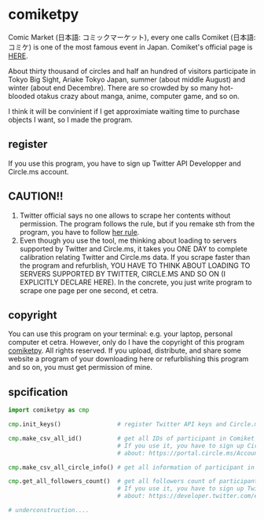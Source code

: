 # comiketpy

Comic Market (日本語: コミックマーケット), every one calls Comiket (日本語: コミケ) is one of the most famous event in Japan. Comiket's official page is [HERE](https://www.comiket.co.jp/).

About thirty thousand of circles and half an hundred of visitors participate in Tokyo Big Sight, Ariake Tokyo Japan, summer (about middle August) and winter (about end Decembre). There are so crowded by so many hot-blooded otakus crazy about manga, anime, computer game, and so on.

I think it will be convinient if I get approximiate waiting time to purchase objects I want, so I made the program.

## register

If you use this program, you have to sign up Twitter API Developper and Circle.ms account.

## CAUTION!!

1. Twitter official says no one allows to scrape her contents without permission. The program follows the rule, but if you remake sth from the program, you have to follow [her rule](https://help.twitter.com/en/rules-and-policies/twitter-rules).
2. Even though you use the tool, me thinking about loading to servers supported by Twitter and Circle.ms, it takes you ONE DAY to complete calibration relating Twitter and Circle.ms data. If you scrape faster than the program and refurblish, YOU HAVE TO THINK ABOUT LOADING TO SERVERS SUPPORTED BY TWITTER, CIRCLE.MS AND SO ON (I EXPLICITLY DECLARE HERE). In the concrete, you just write program to scrape one page per one second, et cetra.

## copyright
You can use this program on your terminal: e.g. your laptop, personal computer et cetra. However, only do I have the copyright of this program [comiketpy](http://github.com/278Mt/comiketpy). All rights reserved. If you upload, distribute, and share some website a program of your downloading here or refurblishing this program and so on, you must get permission of mine.

## spcification

```python
import comiketpy as cmp

cmp.init_keys()                # register Twitter API keys and Circle.ms keys on json file

cmp.make_csv_all_id()          # get all IDs of participant in Comiket
                               # If you use it, you have to sign up Circle.ms account
                               # about: https://portal.circle.ms/Account/Register1

cmp.make_csv_all_circle_info() # get all information of participant in Comiket

cmp.get_all_followers_count()  # get all followers count of participants in Comiket
                               # If you use it, you have to sign up Twitter API Developper
                               # about: https://developer.twitter.com/en/apply-for-access

# underconstruction....
```
